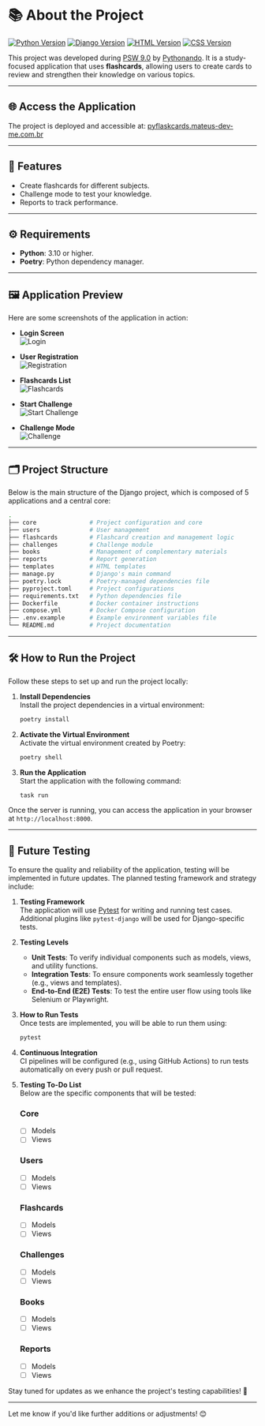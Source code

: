 # 📚 About the Project

[![Python Version](https://img.shields.io/badge/Python-3.10%2B-blue)](https://www.python.org/downloads/release)
[![Django Version](https://img.shields.io/badge/Django-5.0%2B-green)](https://docs.djangoproject.com/en/stable/releases/)
[![HTML Version](https://img.shields.io/badge/HTML-5-orange)](https://developer.mozilla.org/en-US/docs/Web/Guide/HTML/HTML5)
[![CSS Version](https://img.shields.io/badge/CSS-3-blueviolet)](https://developer.mozilla.org/en-US/docs/Web/CSS)

This project was developed during [PSW 9.0](https://pythonando.com.br/psw/inscricao/psw9.0) by [Pythonando](https://pythonando.com.br). It is a study-focused application that uses **flashcards**, allowing users to create cards to review and strengthen their knowledge on various topics.

---

## 🌐 Access the Application

The project is deployed and accessible at: [pyflaskcards.mateus-dev-me.com.br](https://pyflaskcards.mateus-dev-me.com.br)

---

## 🚀 Features

- Create flashcards for different subjects.
- Challenge mode to test your knowledge.
- Reports to track performance.

---

## ⚙️ Requirements

- **Python**: 3.10 or higher.
- **Poetry**: Python dependency manager.

---

## 🖼️ Application Preview

Here are some screenshots of the application in action:

- **Login Screen**  
  ![Login](docs/tela_login.png)

- **User Registration**  
  ![Registration](docs/tela_cadastro.png)

- **Flashcards List**  
  ![Flashcards](docs/tela_flashcards.png)

- **Start Challenge**  
  ![Start Challenge](docs/tela_iniciar_desafio.png)

- **Challenge Mode**  
  ![Challenge](docs/tela_desafio.png)

---

## 🗂️ Project Structure

Below is the main structure of the Django project, which is composed of 5 applications and a central core:

```bash
.
├── core               # Project configuration and core
├── users              # User management
├── flashcards         # Flashcard creation and management logic
├── challenges         # Challenge module
├── books              # Management of complementary materials
├── reports            # Report generation
├── templates          # HTML templates
├── manage.py          # Django's main command
├── poetry.lock        # Poetry-managed dependencies file
├── pyproject.toml     # Project configurations
├── requirements.txt   # Python dependencies file
├── Dockerfile         # Docker container instructions
├── compose.yml        # Docker Compose configuration
├── .env.example       # Example environment variables file
└── README.md          # Project documentation
```

---

## 🛠️ How to Run the Project

Follow these steps to set up and run the project locally:

1. **Install Dependencies**  
   Install the project dependencies in a virtual environment:
   ```bash
   poetry install
   ```

2. **Activate the Virtual Environment**  
   Activate the virtual environment created by Poetry:
   ```bash
   poetry shell
   ```

3. **Run the Application**  
   Start the application with the following command:
   ```bash
   task run
   ```

Once the server is running, you can access the application in your browser at `http://localhost:8000`.

---

## 🧬 Future Testing

To ensure the quality and reliability of the application, testing will be implemented in future updates. The planned testing framework and strategy include:

1. **Testing Framework**  
   The application will use [Pytest](https://pytest.org/) for writing and running test cases. Additional plugins like `pytest-django` will be used for Django-specific tests.

2. **Testing Levels**  
   - **Unit Tests**: To verify individual components such as models, views, and utility functions.
   - **Integration Tests**: To ensure components work seamlessly together (e.g., views and templates).
   - **End-to-End (E2E) Tests**: To test the entire user flow using tools like Selenium or Playwright.

3. **How to Run Tests**  
   Once tests are implemented, you will be able to run them using:
   ```bash
   pytest
   ```

4. **Continuous Integration**  
   CI pipelines will be configured (e.g., using GitHub Actions) to run tests automatically on every push or pull request.

5. **Testing To-Do List**  
   Below are the specific components that will be tested:
   
   ### Core
   - [ ] Models
   - [ ] Views

   ### Users
   - [ ] Models
   - [ ] Views

   ### Flashcards
   - [ ] Models
   - [ ] Views

   ### Challenges
   - [ ] Models
   - [ ] Views

   ### Books
   - [ ] Models
   - [ ] Views

   ### Reports
   - [ ] Models
   - [ ] Views

Stay tuned for updates as we enhance the project's testing capabilities! 🚀

---

Let me know if you'd like further additions or adjustments! 😊

